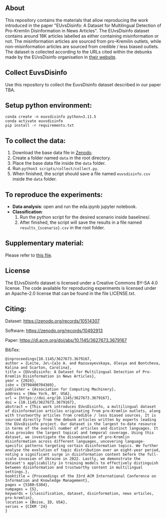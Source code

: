 ## About
This repository contains the materials that allow reproducing the work introduced in the paper "EUvsDisinfo: A Dataset for Multilingual Detection of Pro-Kremlin Disinformation in News Articles". The EUvsDisinfo dataset contains around 18K articles labelled as either containing misinformation or not. The misinformation articles are sourced from pro-Kremilin outlets, while non-misinformation articles are sourced from credible / less biased outlets. The dataset is collected according to the URLs cited within the debunks made by the EUvsDisinfo organisation in [their website](https://euvsdisinfo.eu).


## Collect EuvsDisinfo
Use this repository to collect the EuvsDisinfo dataset described in our paper TBA.

## Setup python environment:
    conda create -n euvsdisinfo python=3.11.5
    conda activate euvsdisinfo
    pip install -r requirements.txt

## To collect the data:
1. Download the base data file in [Zenodo](https://zenodo.org/records/10514307).
2. Create a folder named ```data``` in the root directory.
3. Place the base data file inside the ```data``` folder.
4. Run ```python3 scripts/collect/collect.py```.
5. When finished, the script should save a file named ```euvsdisinfo.csv``` inside the ```data``` folder.

## To reproduce the experiments:
- **Data analysis**: open and run the eda.ipynb jupyter notebook.
- **Classification**: 
    1. Run the python script for the desired scenario inside baselines/.
    2. After finished, the script will save the results in a file named ```results_{scenario}.csv``` in the root folder.

## Supplementary material:
Please refer to [this file](https://github.com/JAugusto97/euvsdisinfo/blob/main/supplementary_material.md).

## License
The EUvsDisinfo dataset is licensed under a Creative Commons BY-SA 4.0 license. The code available for reproducing experiments is licensed under an Apache-2.0 license that can be found in the file LICENSE.txt.

## Citing:
Dataset: https://zenodo.org/records/10514307

Software: https://zenodo.org/records/10492913

Paper: https://dl.acm.org/doi/abs/10.1145/3627673.3679167

BibTex: 

```
@inproceedings{10.1145/3627673.3679167,
author = {Leite, Jo\~{a}o A. and Razuvayevskaya, Olesya and Bontcheva, Kalina and Scarton, Carolina},
title = {EUvsDisinfo: A Dataset for Multilingual Detection of Pro-Kremlin Disinformation in News Articles},
year = {2024},
isbn = {9798400704369},
publisher = {Association for Computing Machinery},
address = {New York, NY, USA},
url = {https://doi.org/10.1145/3627673.3679167},
doi = {10.1145/3627673.3679167},
abstract = {This work introduces EUvsDisinfo, a multilingual dataset of disinformation articles originating from pro-Kremlin outlets, along with trustworthy articles from credible / less biased sources. It is sourced directly from the debunk articles written by experts leading the EUvsDisinfo project. Our dataset is the largest to-date resource in terms of the overall number of articles and distinct languages. It also provides the largest topical and temporal coverage. Using this dataset, we investigate the dissemination of pro-Kremlin disinformation across different languages, uncovering language-specific patterns targeting certain disinformation topics. We further analyse the evolution of topic distribution over an eight-year period, noting a significant surge in disinformation content before the full-scale invasion of Ukraine in 2022. Lastly, we demonstrate the dataset's applicability in training models to effectively distinguish between disinformation and trustworthy content in multilingual settings.},
booktitle = {Proceedings of the 33rd ACM International Conference on Information and Knowledge Management},
pages = {5380–5384},
numpages = {5},
keywords = {classification, dataset, disinformation, news articles, pro-kremlin},
location = {Boise, ID, USA},
series = {CIKM '24}
}
```
